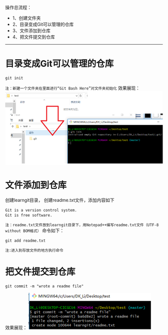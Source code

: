 操作总流程：
- 1、创建文件夹
- 2、目录变成Git可以管理的仓库
- 3、文件添加到仓库
- 4、把文件提交到仓库

----------

# 目录变成Git可以管理的仓库
```
git init
```
`注：新建一个文件夹在里面进行“Git Bash Here”对文件夹初始化`
效果展现：
![](image/3-1.png)
# 文件添加到仓库
创建learngit目录，
创建readme.txt文件，添加内容如下
```
Git is a version control system.
Git is free software.
```
`注：readme.txt文件放到learngit目录下，用Notepad++编写readme.txt文件（UTF-8 without BOM格式）`
命令如下：
```
git add readme.txt
```
`注:进入到存放文件的地方执行命令`

# 把文件提交到仓库
```
git commit -m "wrote a readme file"
```
效果展现：
![image](image/3-2.png)